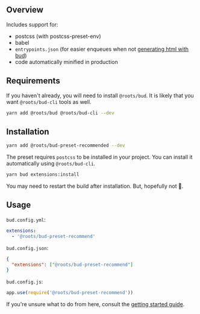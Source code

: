 ## Overview

Includes support for:

- postcss (with postcss-preset-env)
- babel
- `entrypoints.json` (for easier enqueues when not [generating html with bud](docs:config/template))
- code automatically minified in production

## Requirements

If you haven't already, you will need to install `@roots/bud`. It is likely that you want `@roots/bud-cli` tools as well.

```sh
yarn add @roots/bud @roots/bud-cli --dev
```

## Installation

```sh
yarn add @roots/bud-preset-recommended --dev
```

The preset requires `postcss` to be installed in your project. You can install it automatically using `@roots/bud-cli`.

```sh
yarn bud extensions:install
```

You may need to restart the build after installation. But, hopefully not 🤞.

## Usage

`bud.config.yml`:

```yml
extensions:
  - '@roots/bud-preset-recommend'
```

`bud.config.json`:

```json
{
  "extensions": ["@roots/bud-preset-recommend"]
}
```

`bud.config.js`:

```js
app.use(require('@roots/bud-preset-recommend'))
```

If you're unsure what to do from here, consult the [getting started guide](docs:getting-started).
